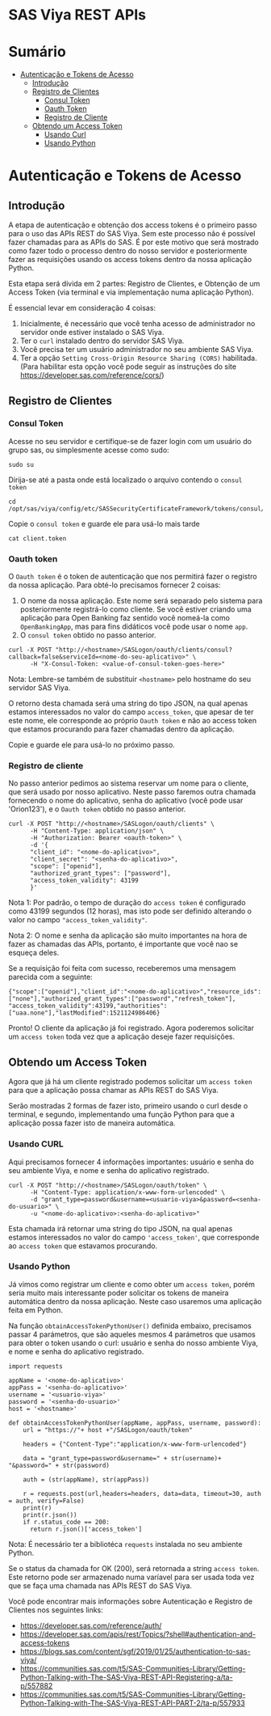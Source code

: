 SAS Viya REST APIs
===================

# Sumário
* [Autenticação e Tokens de Acesso](#autenticação-e-tokens-de-acesso)
    * [Introdução](#introdução)
    * [Registro de Clientes](#registro-de-clientes)
        * [Consul Token](#consul-token)
        * [Oauth Token](#oauth-token)
        * [Registro de Cliente](#registro-de-cliente)
    * [Obtendo um Access Token](#obtendo-um-access-token)
        * [Usando Curl](#usando-curl)
        * [Usando Python](#usando-python)

# Autenticação e Tokens de Acesso

## Introdução
A etapa de autenticação e obtenção dos access tokens é o primeiro passo para o uso das APIs REST do SAS Viya. Sem este processo não é possível fazer chamadas para as APIs do SAS. É por este motivo que será mostrado como fazer todo o processo dentro do nosso servidor e posteriormente fazer as requisições usando os access tokens dentro da nossa aplicação Python.

Esta etapa será divida em 2 partes: Registro de Clientes, e Obtenção de um Access Token (via terminal e via implementação numa aplicação Python).

É essencial levar em consideração 4 coisas:
1) Inicialmente, é necessário que você tenha acesso de administrador no servidor onde estiver instalado o SAS Viya.
2) Ter o `curl` instalado dentro do servidor SAS Viya.
3) Você precisa ter um usuário administrador no seu ambiente SAS Viya.
4) Ter a opção `Setting Cross-Origin Resource Sharing (CORS)` habilitada. (Para habilitar esta opção você pode seguir as instruções do site https://developer.sas.com/reference/cors/)

## Registro de Clientes

### Consul Token
Acesse no seu servidor e certifique-se de fazer login com um usuário do grupo sas, ou simplesmente acesse como sudo:

```
sudo su
```
Dirija-se até a pasta onde está localizado o arquivo contendo o `consul token`

```
cd /opt/sas/viya/config/etc/SASSecurityCertificateFramework/tokens/consul/default
```
Copie o `consul token` e guarde ele para usá-lo mais tarde
```
cat client.token
```

### Oauth token
O `Oauth token` é o token de autenticação que nos permitirá fazer o registro da nossa aplicação. Para obté-lo precisamos fornecer 2 coisas:
1) O nome da nossa aplicação. Este nome será separado pelo sistema para posteriormente registrá-lo como cliente. Se você estiver criando uma aplicação para Open Banking faz sentido você nomeá-la como `OpenBankingApp`, mas para fins didáticos você pode usar o nome `app`.
2) O `consul token` obtido no passo anterior.

```
curl -X POST "http://<hostname>/SASLogon/oauth/clients/consul?callback=false&serviceId=<nome-do-seu-aplicativo>" \
      -H "X-Consul-Token: <value-of-consul-token-goes-here>"
```
Nota: Lembre-se também de substituir ``<hostname>`` pelo hostname do seu servidor SAS Viya.

O retorno desta chamada será uma string do tipo JSON, na qual apenas estamos interessados no valor do campo `access_token`, que apesar de ter este nome, ele corresponde ao próprio `Oauth token` e não ao access token que estamos procurando para fazer chamadas dentro da aplicação. 

Copie e guarde ele para usá-lo no próximo passo.

### Registro de cliente
No passo anterior pedimos ao sistema reservar um nome para o cliente, que será usado por nosso aplicativo. Neste passo faremos outra chamada fornecendo o nome do aplicativo, senha do aplicativo (você pode usar 'Orion123'), e o `Oauth token` obtido no passo anterior.

```
curl -X POST "http://<hostname>/SASLogon/oauth/clients" \
      -H "Content-Type: application/json" \
      -H "Authorization: Bearer <oauth-token>" \
      -d '{
      "client_id": "<nome-do-aplicativo>",
      "client_secret": "<senha-do-aplicativo>",
      "scope": ["openid"],
      "authorized_grant_types": ["password"],
      "access_token_validity": 43199
      }'
```
Nota 1: Por padrão, o tempo de duração do `access token` é configurado como 43199 segundos (12 horas), mas isto pode ser definido alterando o valor no campo `"access_token_validity"`.

Nota 2: O nome e senha da aplicação são muito importantes na hora de fazer as chamadas das APIs, portanto, é importante que você nao se esqueça deles.

Se a requisição foi feita com sucesso, receberemos uma mensagem parecida com a seguinte:
```
{"scope":["openid"],"client_id":"<nome-do-aplicativo>","resource_ids":["none"],"authorized_grant_types":["password","refresh_token"],
"access_token_validity":43199,"authorities":["uaa.none"],"lastModified":1521124986406}
```

Pronto! O cliente da aplicação já foi registrado. Agora poderemos solicitar um `access token` toda vez que a aplicação deseje fazer requisições.

## Obtendo um Access Token
Agora que já há um cliente registrado podemos solicitar um `access token` para que a aplicação possa chamar as APIs REST do SAS Viya.

Serão mostradas 2 formas de fazer isto, primeiro usando o curl desde o terminal, e segundo, implementando uma função Python para que a aplicação possa fazer isto de maneira automática.

### Usando CURL
Aqui precisamos fornecer 4 informações importantes: usuário e senha do seu ambiente Viya, e nome e senha do aplicativo registrado.

```
curl -X POST "http://<hostname>/SASLogon/oauth/token" \
      -H "Content-Type: application/x-www-form-urlencoded" \
      -d "grant_type=password&username=<usuario-viya>&password=<senha-do-usuario>" \
      -u "<nome-do-aplicativo>:<senha-do-aplicativo>"
```

Esta chamada irá retornar uma string do tipo JSON, na qual apenas estamos interessados no valor do campo `'access_token'`, que corresponde ao `access token` que estavamos procurando.

### Usando Python
Já vimos como registrar um cliente e como obter um `access token`, porém seria muito mais interessante poder solicitar os tokens de maneira automática dentro da nossa aplicação.
Neste caso usaremos uma aplicação feita em Python.

Na função `obtainAccessTokenPythonUser()` definida embaixo, precisamos passar 4 parámetros, que são aqueles mesmos 4 parámetros que usamos para obter o token usando o curl: usuário e senha do nosso ambiente Viya, e nome e senha do aplicativo registrado.

```
import requests

appName = '<nome-do-aplicativo>'
appPass = '<senha-do-aplicativo>'
username = '<usuario-viya>'
password = '<senha-do-usuario>'
host = '<hostname>'

def obtainAccessTokenPythonUser(appName, appPass, username, password):
    url = "https://"+ host +"/SASLogon/oauth/token"

    headers = {"Content-Type":"application/x-www-form-urlencoded"}

    data = "grant_type=password&username=" + str(username)+ "&password=" + str(password)

    auth = (str(appName), str(appPass)) 

    r = requests.post(url,headers=headers, data=data, timeout=30, auth = auth, verify=False)
    print(r)
    print(r.json())
    if r.status_code == 200:
      return r.json()['access_token']
```
Nota: É necessário ter a bibliotéca `requests` instalada no seu ambiente Python.

Se o status da chamada for OK (200), será retornada a string `access token`. Este retorno pode ser armazenado numa varíavel para ser usada toda vez que se faça uma chamada nas APIs REST do SAS Viya.

Você pode encontrar mais informações sobre Autenticação e Registro de Clientes nos seguintes links:

- https://developer.sas.com/reference/auth/
- https://developer.sas.com/apis/rest/Topics/?shell#authentication-and-access-tokens
- https://blogs.sas.com/content/sgf/2019/01/25/authentication-to-sas-viya/
- https://communities.sas.com/t5/SAS-Communities-Library/Getting-Python-Talking-with-The-SAS-Viya-REST-API-Registering-a/ta-p/557882
- https://communities.sas.com/t5/SAS-Communities-Library/Getting-Python-Talking-with-The-SAS-Viya-REST-API-PART-2/ta-p/557933
